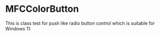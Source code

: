 # MFCColorButton

This is class test for push like radio button control which is suitable for Windows 11.
